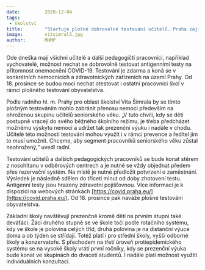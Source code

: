 ```yaml
---
date:         2020-12-04
tags:         
 - školství
title:        "Startuje plošné dobrovolné testování učitelů. Praha zajistila odběrová centra"
image: 	      vitsimral3.jpg
author:       MHMP
---
```


Ode dneška mají všichni učitelé a další pedagogičtí pracovníci, například vychovatelé, možnost nechat se dobrovolně testovat antigenními testy na přítomnost onemocnění COVID-19. Testování je zdarma a koná se v konkrétních nemocnicích a zdravotnických zařízeních na území Prahy. Od 18. prosince se budou moci nechat otestovat i ostatní pracovníci škol v rámci plošného testování obyvatelstva. 

Podle radního hl. m. Prahy pro oblast školství Víta Šimrala by se tímto plošným testováním mohlo zabránit přenosu nemoci především na ohroženou skupinu učitelů seniorského věku. „V tuto chvíli, kdy se děti postupně vracejí do svého běžného školního režimu, je třeba předcházet možnému výskytu nemoci a udržet tak prezenční výuku i nadále v chodu. Učitelé této možnosti testování mohou využít i v rámci prevence a ředitel jim to musí umožnit. Chceme, aby segment pracovníků seniorského věku zůstal neohrožený,“ uvedl radní.

Testování učitelů a dalších pedagogických pracovníků se bude konat stěrem z nosohltanu v odběrových centrech a je nutné se vždy objednat předem přes rezervační systém. Na místě je nutné předložit potvrzení o zaměstnání. Výsledek je následně sdělen do třiceti minut od doby zhotovení testu. Antigenní testy jsou hrazeny zdravotní pojišťovnou. Více informací je k dispozici na webových stránkách [https://covid.praha.eu/](https://covid.praha.eu/). Od 18. prosince pak naváže plošné testování obyvatelstva.

Základní školy navštěvují prezenčně kromě dětí na prvním stupni také deváťáci. Žáci druhého stupně se ve škole točí podle rotačního systému, kdy ve škole je polovina celých tříd, druhá polovina je na distanční výuce doma a ob týden se střídají. Totéž platí i pro střední školy, vyšší odborné školy a konzervatoře. S přechodem na třetí úroveň protiepidemického systému se na vysoké školy vrátí první ročníky, kdy se prezenční výuka bude konat ve skupinách do dvaceti studentů. I nadále platí možnost využití individuálních konzultací.
